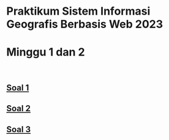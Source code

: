 # Praktikum Sistem Informasi Geografis Berbasis Web 2023

<body>


<p style="background-image: url('https://ft.ugm.ac.id/wp-content/uploads/sites/1862/2021/08/20200903_123924-2.jpg');">

<h1>
Minggu 1 dan 2<br><br>
</h1>

<h2>
<a href="/sigweb/M1_2_Soal_1.html">Soal 1</a><br>
</h2>

<h2>
<a href="/sigweb/M1_2_Soal_2.html">Soal 2</a><br>
</h2>

<h2>
<a href="https://muhammadrafihakimi.wixsite.com/my-site">Soal 3</a><br><br>
</h2>
</p>

</body>
